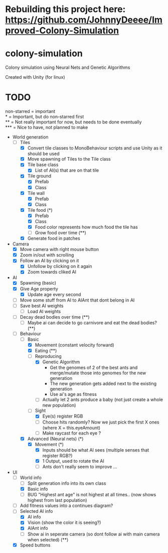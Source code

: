 # Rebuilding this project here: https://github.com/JohnnyDeeee/Improved-Colony-Simulation

# colony-simulation
Colony simulation using Neural Nets and Genetic Algorithms

Created with Unity (for linux)

# TODO

non-starred = important<br>
\*           = Important, but do non-starred first<br>
**          = Not really important for now, but needs to be done eventually<br>
***         = Nice to have, not planned to make

- World generation
    - [ ] Tiles
        - [x] Convert tile classes to MonoBehaviour scripts and use Unity as it should be used
        - [x] Move spawning of Tiles to the Tile class
        - [x] Tile base class
            - [x] List of AI(s) that are on that tile
        - [x] Tile ground
            - [x] Prefab
            - [x] Class
        - [x] Tile wall
            - [x] Prefab
            - [x] Class
        - [x] Tile food (*)
            - [x] Prefab
            - [x] Class
            - [x] Food color represents how much food the tile has
            - [ ] Grow food over time (**)
        - [x] Generate food in patches
- Camera
    - [x] Move camera with right mouse button
    - [x] Zoom in/out with scrolling
    - [x] Follow an AI by clicking on it
        - [x] Unfollow by clicking on it again
        - [x] Zoom towards cliked AI
- AI
    - [x] Spawning (basic) 
    - [x] Give Age property
        - [x] Update age every second
    - [ ] Move some stuff from AI to AIAnt that dont belong in AI
    - [ ] Save best AI weights
        - [ ] Load AI weights
    - [ ] Decay dead bodies over time (**)
        - [ ] Maybe ai can decide to go carnivore and eat the dead bodies? (**)
    - [ ] Behaviour
        - [ ] Basic
            - [x] Movement (constant velocity forward)
            - [x] Eating (**)
            - [ ] Reproducing
                - [x] Genetic Algorithm
                    - Get the genomes of 2 of the best ants and merge/mutate those into genomes for the new generation
                    - The new generation gets added next to the existing generation
                    - Use ai's age as fitness
                - [ ] Actually let 2 ants produce a baby (not just create a whole new population)
            - [ ] Sight
                - [x] Eye(s) register RGB
                - [ ] Choose hits randomly? Now we just pick the first X ones (where X = this.eyeAmount)
                - [ ] Make raycast for each eye ?
        - [x] Advanced (Neural nets) (*)
            - [x] Movement (*)
                - [x] Inputs should be what AI sees (multiple senses that register RGB?)
                - [x] 1 Output, used to rotate the AI
                - [ ] Ants don't really seem to improve ...
- UI
    - [ ] World info
        - [ ] Split generation info into its own class
        - [x] Basic info
        - [ ] BUG "Highest ant age" is not highest at all times.. (now shows highest from last population)
    - [ ] Add fitness values into a continues diagram?
    - [ ] Selected AI info
        - [x] AI info
        - [x] Vision (show the color it is seeing?)
        - [x] AIAnt info
        - [ ] Show ai in seperate camera (so dont follow ai with main camera when selected) (**)
    - [x] Speed buttons
